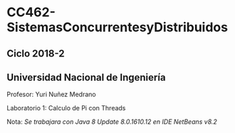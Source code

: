 # CC462-SistemasConcurrentesyDistribuidos
## Ciclo 2018-2
## Universidad Nacional de Ingeniería

Profesor: Yuri Nuñez Medrano

Laboratorio 1: Calculo de Pi con Threads 


Nota:
_Se trabajara con Java 8 Update 8.0.1610.12 en IDE NetBeans v8.2_
